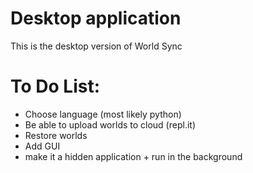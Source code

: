 # Desktop application
This is the desktop version of World Sync
# To Do List:
- Choose language (most likely python)
- Be able to upload worlds to cloud (repl.it)
- Restore worlds 
- Add GUI
- make it a hidden application + run in the background